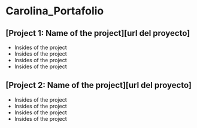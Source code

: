 # Carolina_Portafolio
## [Project 1: Name of the project][url del proyecto]
- Insides of the project
- Insides of the project
- Insides of the project
- Insides of the project

## [Project 2: Name of the project][url del proyecto]
- Insides of the project
- Insides of the project
- Insides of the project
- Insides of the project
